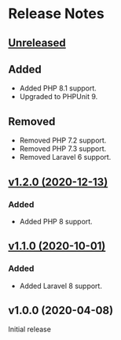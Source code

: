 # Release Notes

## [Unreleased](https://github.com/markwalet/laravel-packagist/compare/v1.2.0...master)

## Added
- Added PHP 8.1 support.
- Upgraded to PHPUnit 9.

## Removed
- Removed PHP 7.2 support.
- Removed PHP 7.3 support.
- Removed Laravel 6 support.

## [v1.2.0 (2020-12-13)](https://github.com/markwalet/laravel-packagist/compare/v1.1.0...v1.2.0)

### Added 
- Added PHP 8 support.

## [v1.1.0 (2020-10-01)](https://github.com/markwalet/laravel-packagist/compare/v1.0.0...v1.1.0)

### Added
- Added Laravel 8 support.

## v1.0.0 (2020-04-08)

Initial release
